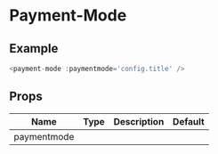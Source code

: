 # Payment-Mode

## Example

<payment-mode-demo/>

``` js
<payment-mode :paymentmode='config.title' />
```

## Props
Name | Type   | Description | Default
---- | :----: | ----------- | -----
paymentmode |        |             | 